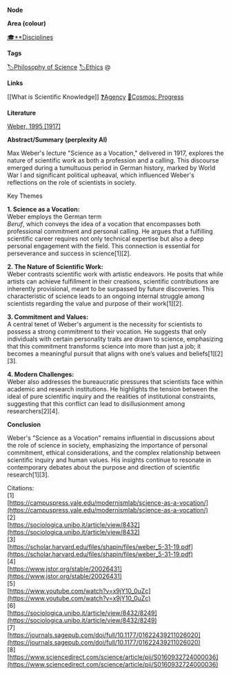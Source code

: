 **Node**

**Area (colour)**

[🎓**Disciplines](https://lean-sphynx-49b.notion.site/Disciplines-72ba770b397c4f34aed13a10d8d0cc3e?pvs=21)

**Tags**

[🏷️Philosophy of Science](https://lean-sphynx-49b.notion.site/Philosophy-of-Science-ae226cfb0404435bafba0d6608f69108?pvs=21) [🏷️Ethics](https://lean-sphynx-49b.notion.site/Ethics-2b7ab4be00294e93b53a09aa4f7e235f?pvs=21) @

**Links**

[[What is Scientific Knowledge]] [❓Agency](https://lean-sphynx-49b.notion.site/Kind-11587210186680929d30e9ac15b3534c?pvs=21) [🌌Cosmos: Progress](https://lean-sphynx-49b.notion.site/Cosmos-Progress-9b264eb6e46c4d039df020e1d9342b9c?pvs=21)

**Literature**

[Weber, 1995 [1917]](https://lean-sphynx-49b.notion.site/Weber-1995-1917-10a87210186681868ec0e2fc4bd94aa5?pvs=21)

**Abstract/Summary (perplexity AI)**

Max Weber's lecture "Science as a Vocation," delivered in 1917, explores the nature of scientific work as both a profession and a calling. This discourse emerged during a tumultuous period in German history, marked by World War I and significant political upheaval, which influenced Weber's reflections on the role of scientists in society.

Key Themes

**1. Science as a Vocation:**  
Weber employs the German term  
_Beruf_, which conveys the idea of a vocation that encompasses both professional commitment and personal calling. He argues that a fulfilling scientific career requires not only technical expertise but also a deep personal engagement with the field. This connection is essential for perseverance and success in science[1][2].

**2. The Nature of Scientific Work:**  
Weber contrasts scientific work with artistic endeavors. He posits that while artists can achieve fulfillment in their creations, scientific contributions are inherently provisional, meant to be surpassed by future discoveries. This characteristic of science leads to an ongoing internal struggle among scientists regarding the value and purpose of their work[1][2].  

**3. Commitment and Values:**  
A central tenet of Weber's argument is the necessity for scientists to possess a strong commitment to their vocation. He suggests that only individuals with certain personality traits are drawn to science, emphasizing that this commitment transforms science into more than just a job; it becomes a meaningful pursuit that aligns with one’s values and beliefs[1][2][3].  

**4. Modern Challenges:**  
Weber also addresses the bureaucratic pressures that scientists face within academic and research institutions. He highlights the tension between the ideal of pure scientific inquiry and the realities of institutional constraints, suggesting that this conflict can lead to disillusionment among researchers[2][4].  

**Conclusion**

Weber's "Science as a Vocation" remains influential in discussions about the role of science in society, emphasizing the importance of personal commitment, ethical considerations, and the complex relationship between scientific inquiry and human values. His insights continue to resonate in contemporary debates about the purpose and direction of scientific research[1][3].

Citations:  
[1]  
[https://campuspress.yale.edu/modernismlab/science-as-a-vocation/](https://campuspress.yale.edu/modernismlab/science-as-a-vocation/)  
[2]  
[https://sociologica.unibo.it/article/view/8432](https://sociologica.unibo.it/article/view/8432)  
[3]  
[https://scholar.harvard.edu/files/shapin/files/weber_5-31-19.pdf](https://scholar.harvard.edu/files/shapin/files/weber_5-31-19.pdf)  
[4]  
[https://www.jstor.org/stable/20026431](https://www.jstor.org/stable/20026431)  
[5]  
[https://www.youtube.com/watch?v=x9jY10_0uZc](https://www.youtube.com/watch?v=x9jY10_0uZc)  
[6]  
[https://sociologica.unibo.it/article/view/8432/8249](https://sociologica.unibo.it/article/view/8432/8249)  
[7]  
[https://journals.sagepub.com/doi/full/10.1177/01622439211026020](https://journals.sagepub.com/doi/full/10.1177/01622439211026020)  
[8]  
[https://www.sciencedirect.com/science/article/pii/S0160932724000036](https://www.sciencedirect.com/science/article/pii/S0160932724000036)